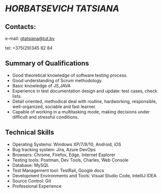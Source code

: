 # *HORBATSEVICH TATSIANA* #

## Contacts:
e-mail: gtatsiana@tut.by

tel: +375(29)345 82 84

## Summary of Qualifications
- Good theoretical knowledge of software testing process.
- Good understanding of Scrum methodology.
- Basic knowledge of JS,JAVA
- Experience in test documentation design and update: test cases, check lists.
- Detail oriented, methodical deal with routine, hardworking, responsible, well-organized, sociable and fast learner. 
- Capable of working in a multitasking mode, making decisions under difficult and stressful conditions.
## Technical Skills
- Operating Systems: Windows XP/7/8/10, Android, iOS
- Bug tracking system: Jira, Azure DevOps
- Browsers: Chrome, Firefox, Edge, Internet Explorer
- Testing tools: Postman, Dev Tools, Charles, Web Console
- Database: MySQL
- Test Management tool: TestRail, Google docs
- Development Environments and Tools: Visual Studio Code, IntelliJ IDEA 
- Source Control: Git
- Professional Experience




